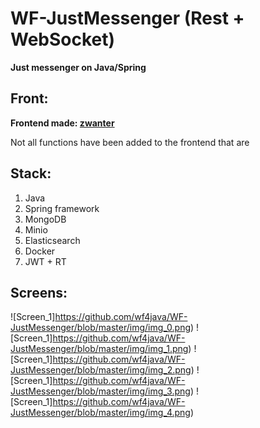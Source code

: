 # WF-JustMessenger (Rest + WebSocket)
**Just messenger on Java/Spring** 

## Front:
**Frontend made: [zwanter](https://github.com/zwanter)**

Not all functions have been added to the frontend that are

## Stack: 
1. Java
2. Spring framework
3. MongoDB
4. Minio
5. Elasticsearch
6. Docker
7. JWT + RT


## Screens:
![Screen_1]https://github.com/wf4java/WF-JustMessenger/blob/master/img/img_0.png)
![Screen_1]https://github.com/wf4java/WF-JustMessenger/blob/master/img/img_1.png)
![Screen_1]https://github.com/wf4java/WF-JustMessenger/blob/master/img/img_2.png)
![Screen_1]https://github.com/wf4java/WF-JustMessenger/blob/master/img/img_3.png)
![Screen_1]https://github.com/wf4java/WF-JustMessenger/blob/master/img/img_4.png)















